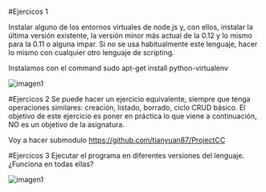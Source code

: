 #Ejercicos 1

Instalar alguno de los entornos virtuales de node.js y, con ellos, instalar la última versión existente, la versión minor más actual de la 0.12 y lo mismo para la 0.11 o alguna impar. Si no se usa habitualmente este lenguaje, hacer lo mismo con cualquier otro lenguaje de scripting.

Instalamos con el command  sudo apt-get install python-virtualenv

![imagen1](http://i.imgur.com/DXT63Y6.png?1)


#Ejercicos 2
Se puede hacer un ejercicio equivalente, siempre que tenga operaciones similares: creación, listado, borrado, ciclo CRUD básico. El objetivo de este ejercicio es poner en práctica lo que viene a continuación, NO es un objetivo de la asignatura.

Voy a hacer submodulo  https://github.com/tianyuan87/ProjectCC

#Ejercicos 3
Ejecutar el programa en diferentes versiones del lenguaje. ¿Funciona en todas ellas?

![imagen1](http://i.imgur.com/q7S0nBE.png?1)



